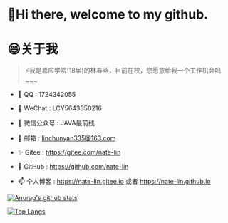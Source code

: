 # 👋Hi there, welcome to my github.


# 😄关于我


> ⚡我是嘉应学院(18届)的林春燕，目前在校，您愿意给我一个工作机会吗~~~


- 🌱 QQ : 1724342055

- 🔭 WeChat : LCY5643350216

- 🤔 微信公众号 : JAVA最前线

- 💬 邮箱 : linchunyan335@163.com

- ✨ Gitee : https://gitee.com/nate-lin

- 👯 GitHub : https://github.com/nate-lin

- 📫 个人博客 : https://nate-lin.gitee.io 或者 https://nate-lin.github.io



[![Anurag's github stats](https://github-readme-stats.vercel.app/api?username=nate-lin&show_icons=true&theme=gruvbox)](https://github.com/nate-lin/github-readme-stats)



[![Top Langs](https://github-readme-stats.vercel.app/api/top-langs/?username=nateshao&layout=compact)](https://github.com/nate-lin/github-readme-stats)

